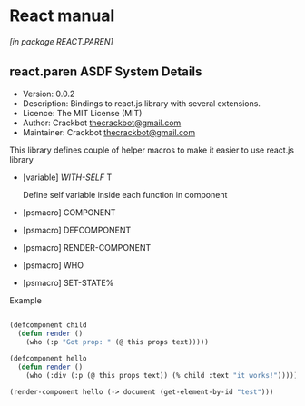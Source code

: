 # React manual

###### \[in package REACT.PAREN\]
## react.paren ASDF System Details

- Version: 0.0.2
- Description: Bindings to react.js library with several extensions.
- Licence: The MIT License (MIT)
- Author: Crackbot <thecrackbot@gmail.com>
- Maintainer: Crackbot <thecrackbot@gmail.com>

This library defines couple of helper macros to make it easier to
use react.js library

- [variable] *WITH-SELF* T

    Define self variable inside each function in component

- [psmacro] COMPONENT 

- [psmacro] DEFCOMPONENT 

- [psmacro] RENDER-COMPONENT 

- [psmacro] WHO 

- [psmacro] SET-STATE% 

Example

```commonlisp

(defcomponent child
  (defun render ()
    (who (:p "Got prop: " (@ this props text)))))
   
(defcomponent hello
  (defun render ()
    (who (:div (:p (@ this props text)) (% child :text "it works!")))))

(render-component hello (-> document (get-element-by-id "test")))
```

